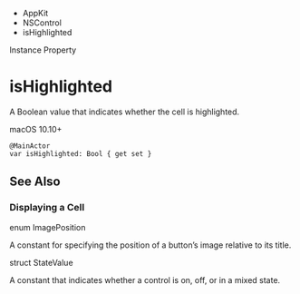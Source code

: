 

- AppKit
- NSControl
-  isHighlighted 

Instance Property

# isHighlighted

A Boolean value that indicates whether the cell is highlighted.

macOS 10.10+

``` source
@MainActor
var isHighlighted: Bool { get set }
```

## See Also

### Displaying a Cell

enum ImagePosition

A constant for specifying the position of a button’s image relative to its title.

struct StateValue

A constant that indicates whether a control is on, off, or in a mixed state.


